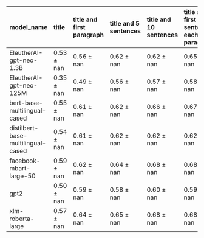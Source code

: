 | model_name                         | title          | title and first paragraph   | title and 5 sentences   | title and 10 sentences   | title and first sentence each paragraph   | raw text           |
|:-----------------------------------|:---------------|:----------------------------|:------------------------|:-------------------------|:------------------------------------------|:-------------------|
| EleutherAI-gpt-neo-1.3B            | 0.53 $\pm$ nan | 0.56 $\pm$ nan              | 0.62 $\pm$ nan          | 0.62 $\pm$ nan           | 0.65 $\pm$ nan                            | 0                  |
| EleutherAI-gpt-neo-125M            | 0.35 $\pm$ nan | 0.49 $\pm$ nan              | 0.56 $\pm$ nan          | 0.57 $\pm$ nan           | 0.58 $\pm$ nan                            | 0.62 $\pm$ nan     |
| bert-base-multilingual-cased       | 0.55 $\pm$ nan | 0.61 $\pm$ nan              | 0.62 $\pm$ nan          | 0.66 $\pm$ nan           | 0.67 $\pm$ nan                            | 0.66 $\pm$ nan     |
| distilbert-base-multilingual-cased | 0.54 $\pm$ nan | 0.61 $\pm$ nan              | 0.62 $\pm$ nan          | 0.62 $\pm$ nan           | 0.62 $\pm$ nan                            | 0.64 $\pm$ nan     |
| facebook-mbart-large-50            | 0.59 $\pm$ nan | 0.62 $\pm$ nan              | 0.64 $\pm$ nan          | 0.68 $\pm$ nan           | 0.68 $\pm$ nan                            | **0.70 $\pm$ nan** |
| gpt2                               | 0.50 $\pm$ nan | 0.59 $\pm$ nan              | 0.58 $\pm$ nan          | 0.60 $\pm$ nan           | 0.59 $\pm$ nan                            | 0.65 $\pm$ nan     |
| xlm-roberta-large                  | 0.57 $\pm$ nan | 0.64 $\pm$ nan              | 0.65 $\pm$ nan          | 0.68 $\pm$ nan           | 0.68 $\pm$ nan                            | **0.70 $\pm$ nan** |